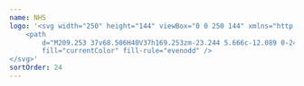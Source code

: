 ```yaml
---
name: NHS
logo: '<svg width="250" height="144" viewBox="0 0 250 144" xmlns="http://www.w3.org/2000/svg">
    <path
        d="M209.253 37v68.506H40V37h169.253zm-23.244 5.666c-12.089 0-24.572 4.264-24.572 18.49 0 15.555 21.407 12.235 21.407 21.086 0 5.686-7.181 6.558-11.767 6.558-4.815 0-10.667-1.266-13.583-3.165l-3.476 11.217c4.814 1.505 11.372 2.854 17.059 2.854 12.794 0 26.938-3.954 26.938-19.197 0-16.748-21.407-13.832-21.407-21.646 0-4.43 4.742-5.292 10.584-5.292 5.448 0 9.318 1.183 12.161 2.522l3.559-10.979c-3.714-1.732-10.107-2.448-16.903-2.448zm-111.061.944H56.55L44.773 98.751h13.904l7.669-38.155h.156L78.03 98.751h18.335l11.684-55.14H94.145l-7.741 38.237h-.156l-11.3-38.238zm53.315 0h-14.766l-11.456 55.141h14.766l4.898-23.617h17.464l-4.898 23.617h14.766l11.456-55.14h-14.766l-4.348 21.094h-17.454l4.338-21.095z"
        fill="currentColor" fill-rule="evenodd" />
</svg>'
sortOrder: 24
---
```

